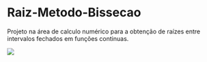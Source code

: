 # Raiz-Metodo-Bissecao
Projeto na área de calculo numérico para a obtenção de raízes entre intervalos fechados em funções continuas.


![](https://github.com/FelipeFFerreira/Raiz-Metodo-Bisseccao/blob/master/imgApresentacao.png "")

